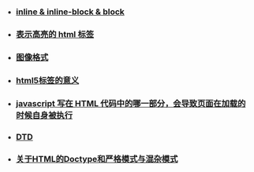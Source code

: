 - ### [inline & inline-block & block](NOTE.md#inline--&--inline-block--&--block) 
- ### [ 表示高亮的 html 标签 ](NOTE.md#表示高亮的--html--标签) 
- ### [ 图像格式 ](NOTE.md#图像格式) 
- ### [ html5标签的意义 ](NOTE.md#html5标签的意义) 
- ### [javascript 写在 HTML 代码中的哪一部分，会导致页面在加载的时候自身被执行](NOTE.md#javascript-写在-HTML-代码中的哪一部分，会导致页面在加载的时候自身被执行)
- ### [DTD](DTD) 
- ### [关于HTML的Doctype和严格模式与混杂模式](NOTE.md#Doctype)